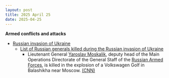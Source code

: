 ```yaml
---
layout: post
title: 2025 April 25
date: 2025-04-25
---
```



**Armed conflicts and attacks**

* [Russian invasion of Ukraine](https://en.wikipedia.org/wiki/Russian_invasion_of_Ukraine "Russian invasion of Ukraine")
  + [List of Russian generals killed during the Russian invasion of Ukraine](https://en.wikipedia.org/wiki/List_of_Russian_generals_killed_during_the_Russian_invasion_of_Ukraine "List of Russian generals killed during the Russian invasion of Ukraine")
    - Lieutenant General [Yaroslav Moskalik](https://en.wikipedia.org/wiki/Yaroslav_Moskalik "Yaroslav Moskalik"), deputy head of the Main Operations Directorate of the General Staff of the [Russian Armed Forces](https://en.wikipedia.org/wiki/Russian_Armed_Forces "Russian Armed Forces"), is killed in the explosion of a Volkswagen Golf in Balashikha near Moscow. [(CNN)](https://www.cnn.com/2025/04/25/europe/russian-military-officer-killed-intl/index.html)
